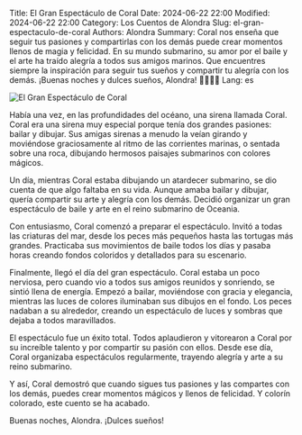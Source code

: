 Title: El Gran Espectáculo de Coral
Date: 2024-06-22 22:00
Modified: 2024-06-22 22:00
Category: Los Cuentos de Alondra
Slug: el-gran-espectaculo-de-coral
Authors: Alondra
Summary: Coral nos enseña que seguir tus pasiones y compartirlas con los demás puede crear momentos llenos de magia y felicidad. En su mundo submarino, su amor por el baile y el arte ha traído alegría a todos sus amigos marinos. Que encuentres siempre la inspiración para seguir tus sueños y compartir tu alegría con los demás. ¡Buenas noches y dulces sueños, Alondra! 🌊🧜‍♀️✨
Lang: es

![El Gran Espectáculo de Coral](theme/images/4_coral.webp)

Había una vez, en las profundidades del océano, una sirena llamada Coral. Coral era una sirena muy especial porque tenía dos grandes pasiones: bailar y dibujar. Sus amigas sirenas a menudo la veían girando y moviéndose graciosamente al ritmo de las corrientes marinas, o sentada sobre una roca, dibujando hermosos paisajes submarinos con colores mágicos.

Un día, mientras Coral estaba dibujando un atardecer submarino, se dio cuenta de que algo faltaba en su vida. Aunque amaba bailar y dibujar, quería compartir su arte y alegría con los demás. Decidió organizar un gran espectáculo de baile y arte en el reino submarino de Oceania.

Con entusiasmo, Coral comenzó a preparar el espectáculo. Invitó a todas las criaturas del mar, desde los peces más pequeños hasta las tortugas más grandes. Practicaba sus movimientos de baile todos los días y pasaba horas creando fondos coloridos y detallados para su escenario.

Finalmente, llegó el día del gran espectáculo. Coral estaba un poco nerviosa, pero cuando vio a todos sus amigos reunidos y sonriendo, se sintió llena de energía. Empezó a bailar, moviéndose con gracia y elegancia, mientras las luces de colores iluminaban sus dibujos en el fondo. Los peces nadaban a su alrededor, creando un espectáculo de luces y sombras que dejaba a todos maravillados.

El espectáculo fue un éxito total. Todos aplaudieron y vitorearon a Coral por su increíble talento y por compartir su pasión con ellos. Desde ese día, Coral organizaba espectáculos regularmente, trayendo alegría y arte a su reino submarino.

Y así, Coral demostró que cuando sigues tus pasiones y las compartes con los demás, puedes crear momentos mágicos y llenos de felicidad. Y colorín colorado, este cuento se ha acabado.

Buenas noches, Alondra. ¡Dulces sueños!




